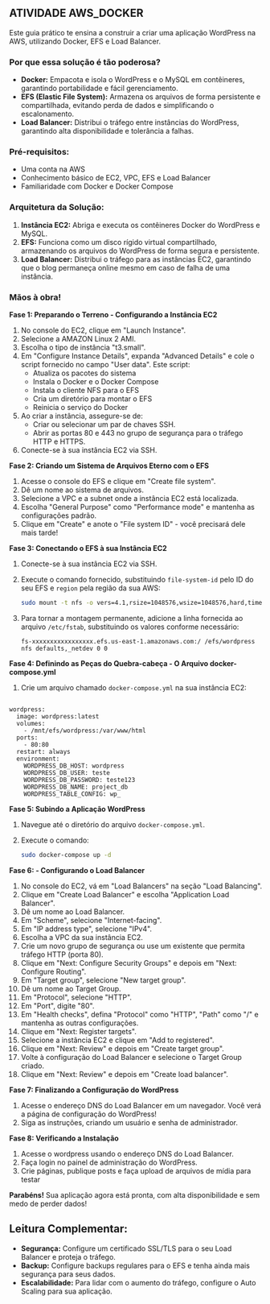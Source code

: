## ATIVIDADE AWS_DOCKER

Este guia prático te ensina a construir a criar uma aplicação WordPress na AWS, utilizando Docker, EFS e Load Balancer. 

### Por que essa solução é tão poderosa?

* **Docker:** Empacota e isola o WordPress e o MySQL em contêineres, garantindo portabilidade e fácil gerenciamento.
* **EFS (Elastic File System):** Armazena os arquivos de forma persistente e compartilhada, evitando perda de dados e simplificando o escalonamento.
* **Load Balancer:** Distribui o tráfego entre instâncias do WordPress, garantindo alta disponibilidade e tolerância a falhas.

### Pré-requisitos:

* Uma conta na AWS
* Conhecimento básico de EC2, VPC, EFS e Load Balancer
* Familiaridade com Docker e Docker Compose

### Arquitetura da Solução:

1. **Instância EC2:** Abriga e executa os contêineres Docker do WordPress e MySQL.
2. **EFS:** Funciona como um disco rígido virtual compartilhado, armazenando os arquivos do WordPress de forma segura e persistente.
3. **Load Balancer:**  Distribui o tráfego para as instâncias EC2, garantindo que o blog permaneça online mesmo em caso de falha de uma instância.

### Mãos à obra!

**Fase 1: Preparando o Terreno - Configurando a Instância EC2**

1. No console do EC2, clique em "Launch Instance".
2. Selecione a AMAZON Linux 2 AMI.
3. Escolha o tipo de instância "t3.small".
4. Em "Configure Instance Details", expanda "Advanced Details" e cole o script fornecido no campo "User data". Este script:
    * Atualiza os pacotes do sistema
    * Instala o Docker e o Docker Compose
    * Instala o cliente NFS para o EFS
    * Cria um diretório para montar o EFS
    * Reinicia o serviço do Docker
5. Ao criar a instância, assegure-se de:
    * Criar ou selecionar um par de chaves SSH.
    * Abrir as portas 80 e 443 no grupo de segurança para o tráfego HTTP e HTTPS.
6. Conecte-se à sua instância EC2 via SSH.

**Fase 2: Criando um Sistema de Arquivos Eterno com o EFS**

1. Acesse o console do EFS e clique em "Create file system".
2. Dê um nome ao sistema de arquivos.
3. Selecione a VPC e a subnet onde a instância EC2 está localizada.
4. Escolha "General Purpose" como "Performance mode" e mantenha as configurações padrão.
5. Clique em "Create" e anote o "File system ID" - você precisará dele mais tarde!

**Fase 3: Conectando o EFS à sua Instância EC2**

1. Conecte-se à sua instância EC2 via SSH.
2. Execute o comando fornecido, substituindo  `file-system-id` pelo ID do seu EFS e `region` pela região da sua AWS:

   ```bash
   sudo mount -t nfs -o vers=4.1,rsize=1048576,wsize=1048576,hard,timeo=600,retrans=2,noresvport fs-xxxxxxxxxxxxxxxxx.efs.us-east-1.amazonaws.com:/ mnt/efs/wordpress
   ```

3. Para tornar a montagem permanente, adicione a linha fornecida ao arquivo `/etc/fstab`, substituindo os valores conforme necessário:

   ```
   fs-xxxxxxxxxxxxxxxxx.efs.us-east-1.amazonaws.com:/ /efs/wordpress nfs defaults,_netdev 0 0
   ```

**Fase 4: Definindo as Peças do Quebra-cabeça - O Arquivo docker-compose.yml**

1. Crie um arquivo chamado `docker-compose.yml` na sua instância EC2:

   ```yaml
  ```services:
  wordpress:
    image: wordpress:latest
    volumes:
      - /mnt/efs/wordpress:/var/www/html
    ports:
      - 80:80
    restart: always
    environment:
      WORDPRESS_DB_HOST: wordpress
      WORDPRESS_DB_USER: teste
      WORDPRESS_DB_PASSWORD: teste123
      WORDPRESS_DB_NAME: project_db
      WORDPRESS_TABLE_CONFIG: wp_
   ```

**Fase 5: Subindo a Aplicação WordPress**

1. Navegue até o diretório do arquivo `docker-compose.yml`.
2. Execute o comando:

   ```bash
   sudo docker-compose up -d
   ```

**Fase 6: - Configurando o Load Balancer**

1. No console do EC2, vá em "Load Balancers" na seção "Load Balancing".
2. Clique em "Create Load Balancer" e escolha "Application Load Balancer".
3. Dê um nome ao Load Balancer.
4. Em "Scheme", selecione "Internet-facing".
5. Em "IP address type", selecione "IPv4".
6. Escolha a VPC da sua instância EC2.
7. Crie um novo grupo de segurança ou use um existente que permita tráfego HTTP (porta 80).
8. Clique em "Next: Configure Security Groups" e depois em "Next: Configure Routing".
9. Em "Target group", selecione "New target group".
10. Dê um nome ao Target Group.
11. Em "Protocol", selecione "HTTP".
12. Em "Port", digite "80".
13. Em "Health checks", defina "Protocol" como "HTTP", "Path" como "/" e mantenha as outras configurações.
14. Clique em "Next: Register targets".
15. Selecione a instância EC2 e clique em "Add to registered".
16. Clique em "Next: Review" e depois em "Create target group".
17. Volte à configuração do Load Balancer e selecione o Target Group criado.
18. Clique em "Next: Review" e depois em "Create load balancer".

**Fase 7: Finalizando a Configuração do WordPress**

1. Acesse o endereço DNS do Load Balancer em um navegador. Você verá a página de configuração do WordPress!
2. Siga as instruções, criando um usuário e senha de administrador.

**Fase 8: Verificando a Instalação**

1. Acesse o wordpress usando o endereço DNS do Load Balancer.
2. Faça login no painel de administração do WordPress.
3. Crie páginas, publique posts e faça upload de arquivos de mídia para testar

**Parabéns!** Sua aplicação agora está pronta, com alta disponibilidade e sem medo de perder dados!

## Leitura Complementar:

* **Segurança:** Configure um certificado SSL/TLS para o seu Load Balancer e proteja o tráfego.
* **Backup:** Configure backups regulares para o EFS e tenha ainda mais segurança para seus dados.
* **Escalabilidade:** Para lidar com o aumento do tráfego, configure o Auto Scaling para sua aplicação.
